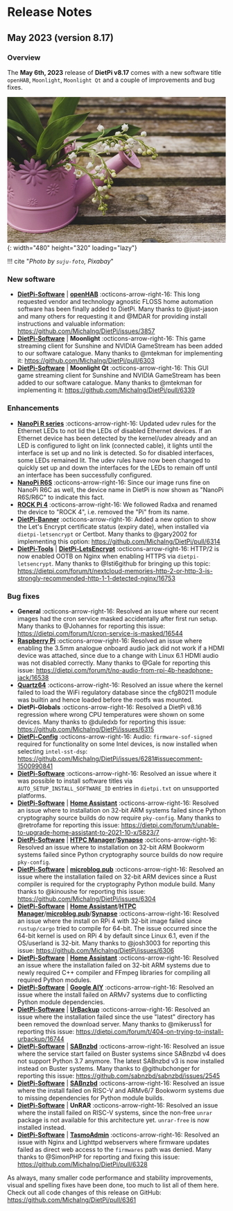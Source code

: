 # Release Notes

## May 2023 (version 8.17)

### Overview

The **May 6th, 2023** release of **DietPi v8.17** comes with a new software title `openHAB`, `Moonlight`, `Moonlight Qt` and a couple of improvements and bug fixes.

![Lilies of the valley](../assets/images/dietpi-release-v8_17.jpg){: width="480" height="320" loading="lazy"}

!!! cite "*Photo by `suju-foto`, Pixabay*"

### New software

- [**DietPi-Software**](../../dietpi_tools/software_installation/#dietpi-software) | [**openHAB**](../../software/social/#openhab) :octicons-arrow-right-16: This long requested vendor and technology agnostic FLOSS home automation software has been finally added to DietPi. Many thanks to @just-jason and many others for requesting it and @MDAR for providing install instructions and valuable information: <https://github.com/MichaIng/DietPi/issues/3857>
- [**DietPi-Software**](../../dietpi_tools/software_installation/#dietpi-software) | **Moonlight** :octicons-arrow-right-16: This game streaming client for Sunshine and NVIDIA GameStream has been added to our software catalogue. Many thanks to @mtekman for implementing it: <https://github.com/MichaIng/DietPi/pull/6303>
- [**DietPi-Software**](../../dietpi_tools/software_installation/#dietpi-software) | **Moonlight Qt** :octicons-arrow-right-16: This GUI game streaming client for Sunshine and NVIDIA GameStream has been added to our software catalogue. Many thanks to @mtekman for implementing it: <https://github.com/MichaIng/DietPi/pull/6339>

### Enhancements

- [**NanoPi R series**](../../hardware/#nanopi-series-friendlyelec) :octicons-arrow-right-16: Updated udev rules for the Ethernet LEDs to not lid the LEDs of disabled Ethernet devices. If an Ethernet device has been detected by the kernel/udev already and an LED is configured to light on link (connected cable), it lights until the interface is set up and no link is detected. So for disabled interfaces, some LEDs remained lit. The udev rules have now been changed to quickly set up and down the interfaces for the LEDs to remain off until an interface has been successfully configured.
- [**NanoPi R6S**](../../hardware/#nanopi-series-friendlyelec) :octicons-arrow-right-16: Since our image runs fine on NanoPi R6C as well, the device name in DietPi is now shown as "NanoPi R6S/R6C" to indicate this fact.
- [**ROCK Pi 4**](../../hardware/#radxa) :octicons-arrow-right-16: We followed Radxa and renamed the device to "ROCK 4", i.e. removed the "Pi" from its name.
- [**DietPi-Banner**](../../dietpi_tools/misc_tools/#dietpi-banner) :octicons-arrow-right-16: Added a new option to show the Let's Encrypt certificate status (expiry date), when installed via `dietpi-letsencrypt` or Certbot. Many thanks to @gary2002 for implementing this option: <https://github.com/MichaIng/DietPi/pull/6314>
- [**DietPi-Tools**](../../dietpi_tools/) | [**DietPi-LetsEncrypt**](../../dietpi_tools/software_installation/#dietpi-letsencrypt) :octicons-arrow-right-16: HTTP/2 is now enabled OOTB on Nginx when enabling HTTPS via `dietpi-letsencrypt`. Many thanks to @Isti6github for bringing up this topic: <https://dietpi.com/forum/t/nextcloud-memories-http-2-or-http-3-is-strongly-recommended-http-1-1-detected-nginx/16753>

### Bug fixes

- **General** :octicons-arrow-right-16: Resolved an issue where our recent images had the cron service masked accidentally after first run setup. Many thanks to @Johannes for reporting this issue: <https://dietpi.com/forum/t/cron-service-is-masked/16544>
- [**Raspberry Pi**](../../hardware/#raspberry-pi) :octicons-arrow-right-16: Resolved an issue where enabling the 3.5mm analogue onboard audio jack did not work if a HDMI device was attached, since due to a change with Linux 6.1 HDMI audio was not disabled correctly. Many thanks to @Gale for reporting this issue: <https://dietpi.com/forum/t/no-audio-from-rpi-4b-headphone-jack/16538>
- [**Quartz64**](../../hardware/#pine64) :octicons-arrow-right-16: Resolved an issue where the kernel failed to load the WiFi regulatory database since the cfg80211 module was builtin and hence loaded before the rootfs was mounted.
- **DietPi-Globals** :octicons-arrow-right-16: Resolved a DietPi v8.16 regression where wrong CPU temperatures were shown on some devices. Many thanks to @duledxb for reporting this issue: <https://github.com/MichaIng/DietPi/issues/6315>
- [**DietPi-Config**](../../dietpi_tools/system_configuration/#dietpi-config) :octicons-arrow-right-16: Audio: `firmware-sof-signed` required for functionality on some Intel devices, is now installed when selecting `intel-sst-dsp`: <https://github.com/MichaIng/DietPi/issues/6281#issuecomment-1500990841>
- [**DietPi-Software**](../../dietpi_tools/software_installation/#dietpi-software) :octicons-arrow-right-16: Resolved an issue where it was possible to install software titles via `AUTO_SETUP_INSTALL_SOFTWARE_ID` entries in `dietpi.txt` on unsupported platforms.
- [**DietPi-Software**](../../dietpi_tools/software_installation/#dietpi-software) | [**Home Assistant**](../../software/home_automation/#home-assistant) :octicons-arrow-right-16: Resolved an issue where to installation on 32-bit ARM systems failed since Python cryptography source builds do now require `pky-config`. Many thanks to @retrofame for reporting this issue: <https://dietpi.com/forum/t/unable-to-upgrade-home-assistant-to-2021-10-x/5823/7>
- [**DietPi-Software**](../../dietpi_tools/software_installation/#dietpi-software) | [**HTPC Manager**](../../software/bittorrent/#htpc-manager)/[**Synapse**](../../software/social/#synapse) :octicons-arrow-right-16: Resolved an issue where to installation on 32-bit ARM Bookworm systems failed since Python cryptography source builds do now require `pky-config`.
- [**DietPi-Software**](../../dietpi_tools/software_installation/#dietpi-software) | [**microblog.pub**](../../software/social/#microblogpub) :octicons-arrow-right-16: Resolved an issue where the installation failed on 32-bit ARM devices since a Rust compiler is required for the cryptography Python module build. Many thanks to @kinoushe for reporting this issue: <https://github.com/MichaIng/DietPi/issues/6304>
- [**DietPi-Software**](../../dietpi_tools/software_installation/#dietpi-software) | [**Home Assistant**](../../software/home_automation/#home-assistant)/[**HTPC Manager**](../../software/bittorrent/#htpc-manager)/[**microblog.pub**](../../software/social/#microblogpub)/[**Synapse**](../../software/social/#synapse) :octicons-arrow-right-16: Resolved an issue where the install on RPi 4 with 32-bit image failed since `rustup/cargo` tried to compile for 64-bit. The issue occurred since the 64-bit kernel is used on RPi 4 by default since Linux 6.1, even if the OS/userland is 32-bit. Many thanks to @josh3003 for reporting this issue: <https://github.com/MichaIng/DietPi/issues/6306>
- [**DietPi-Software**](../../dietpi_tools/software_installation/#dietpi-software) | [**Home Assistant**](../../software/home_automation/#home-assistant) :octicons-arrow-right-16: Resolved an issue where the installation failed on 32-bit ARM systems due to newly required C++ compiler and FFmpeg libraries for compiling all required Python modules.
- [**DietPi-Software**](../../dietpi_tools/software_installation/#dietpi-software) | [**Google AIY**](../../software/hardware_projects/#google-aiy) :octicons-arrow-right-16: Resolved an issue where the install failed on ARMv7 systems due to conflicting Python module dependencies.
- [**DietPi-Software**](../../dietpi_tools/software_installation/#dietpi-software) | [**UrBackup**](../../software/cloud/#urbackup) :octicons-arrow-right-16: Resolved an issue where the installation failed since the use "latest" directory has been removed the download server. Many thanks to @mikeruss1 for reporting this issue: <https://dietpi.com/forum/t/404-on-trying-to-install-urbackup/16744>
- [**DietPi-Software**](../../dietpi_tools/software_installation/#dietpi-software) | [**SABnzbd**](../../software/bittorrent/#sabnzbd) :octicons-arrow-right-16: Resolved an issue where the service start failed on Buster systems since SABnzbd v4 does not support Python 3.7 anymore. The latest SABnzbd v3 is now installed instead on Buster systems. Many thanks to @githubchonger for reporting this issue: <https://github.com/sabnzbd/sabnzbd/issues/2545>
- [**DietPi-Software**](../../dietpi_tools/software_installation/#dietpi-software) | [**SABnzbd**](../../software/bittorrent/#sabnzbd) :octicons-arrow-right-16: Resolved an issue where the install failed on RISC-V and ARMv6/7 Bookworm systems due to missing dependencies for Python module builds.
- [**DietPi-Software**](../../dietpi_tools/software_installation/#dietpi-software) | **UnRAR** :octicons-arrow-right-16: Resolved an issue where the install failed on RISC-V systems, since the non-free `unrar` package is not available for this architecture yet. `unrar-free` is now installed instead.
- [**DietPi-Software**](../../dietpi_tools/software_installation/#dietpi-software) | [**TasmoAdmin**](../../software/home_automation/#tasmoadmin) :octicons-arrow-right-16: Resolved an issue with Nginx and Lighttpd webservers where firmware updates failed as direct web access to the `firmwares` path was denied. Many thanks to @SimonPHP for reporting and fixing this issue: <https://github.com/MichaIng/DietPi/pull/6328>

As always, many smaller code performance and stability improvements, visual and spelling fixes have been done, too much to list all of them here. Check out all code changes of this release on GitHub: <https://github.com/MichaIng/DietPi/pull/6361>

